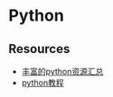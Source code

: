 Python
==============================================

## Resources
* [丰富的python资源汇总](https://github.com/avelino/awesome-python)
* [python教程](https://github.com/kennethreitz/python-guide)

